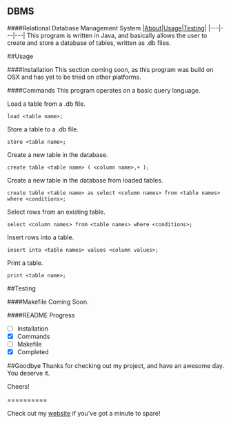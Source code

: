 DBMS
-----------
####Relational Database Management System
|[About](https://github.com/Nickdill/DBMS#about)|[Usage](https://github.com/Nickdill/DBMS#usage)|[Testing](https://github.com/Nickdill/DBMS#testing)|
|---|---|---|
This program is written in Java, and basically allows the user to create and store a database of tables, written as <file name>.db files.

##Usage

####Installation
This section coming soon, as this program was build on OSX and has yet to be tried on other platforms.

####Commands
This program operates on a basic query language.

Load a table from a .db file.

    load <table name>;
Store a table to a .db file.

    store <table name>;
Create a new table in the database.

    create table <table name> ( <column name>,+ );
Create a new table in the database from loaded tables.

    create table <table name> as select <column names> from <table names> where <conditions>;
Select rows from an existing table.

    select <column names> from <table names> where <conditions>;
Insert rows into a table.

    insert into <table names> values <column values>;
Print a table.

    print <table name>;


##Testing

####Makefile
Coming Soon.

####README Progress

- [ ] Installation
- [x] Commands
- [ ] Makefile
- [x] Completed

##Goodbye
Thanks for checking out my project, and have an awesome day. You deserve it.

Cheers!

==========

Check out my [website](https://nicholasdill.com) if you've got a minute to spare!

